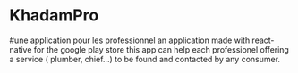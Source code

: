 # KhadamPro
#une application pour les professionnel
an application made with react-native for the google play store 
this app can help each professionel offering a service ( plumber, chief...) to be found and contacted by any consumer.

